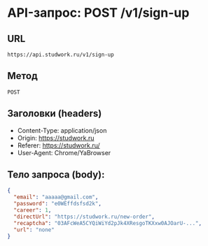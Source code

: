 # API-запрос: POST /v1/sign-up

## URL
`https://api.studwork.ru/v1/sign-up`

## Метод
`POST`

## Заголовки (headers)
- Content-Type: application/json
- Origin: https://studwork.ru
- Referer: https://studwork.ru/
- User-Agent: Chrome/YaBrowser

## Тело запроса (body):
```json
{
  "email": "aaaaa@gmail.com",
  "password": "e0WEffdsfsd2k",
  "career": 1,
  "directUrl": "https://studwork.ru/new-order",
  "recaptcha": "03AFcWeA5CYQiWiYd2pJk4XResgoTKXxw0AJOarU-...",
  "url": "none"
}
